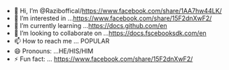 - 👋 Hi, I’m @Raziboffical/https://www.facebook.com/share/1AA7hw44LK/
- 👀 I’m interested in ...https://www.facebook.com/share/15F2dnXwF2/
- 🌱 I’m currently learning ...https://docs.github.com/en
- 💞️ I’m looking to collaborate on ...https://docs.fscebooksdk.com/en
- 📫 How to reach me ... POPULAR 
- 😄 Pronouns: ...HE/HIS/HIM
- ⚡ Fun fact: ...
https://www.facebook.com/share/15F2dnXwF2/
<!---https://docs.github.com/en
Razibroyraz1/Razibroyraz1 is a ✨ special ✨ repository because its `README.md` (this file) appears on your GitHub profile.
You can click the Preview link to take a look at your changes.
--->
